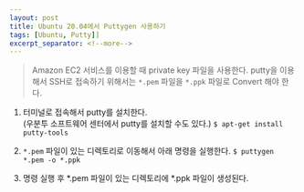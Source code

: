 ```yaml
---
layout: post
title: Ubuntu 20.04에서 Puttygen 사용하기
tags: [Ubuntu, Putty]]
excerpt_separator: <!--more-->
---
```


> Amazon EC2 서비스를 이용할 때 private key 파일을 사용한다.
> putty을 이용해서 SSH로 접속하기 위해서는 `*.pem` 파일을 `*.ppk` 파일로  Convert 해야 한다.



1. 터미널로 접속해서 putty를 설치한다.   
(우분투 소프트웨어 센터에서 putty를 설치할 수도 있다.)
`$ apt-get install putty-tools`

2. `*.pem` 파일이 있는 디렉토리로 이동해서 아래 명령을 실행한다.
`$ puttygen *.pem -o *.ppk`

3. 명령 실행 후 *.pem 파일이 있는 디렉토리에 *.ppk 파일이 생성된다.